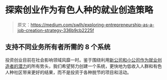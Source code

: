# 探索创业作为有色人种的就业创造策略

> 原文：<https://medium.com/swlh/exploring-entrepreneurship-as-a-job-creation-strategy-336b9cb2225f>

## 支持不同业务所有者所需的 8 个系统

投资创业目前在社会影响领域风靡一时。鉴于围绕利用[新公司和小公司作为就业创造者的潜力](http://www.kauffman.org/what-we-do/resources/entrepreneurship-policy-digest/the-importance-of-young-firms-for-economic-growth)的所有势头，我们希望努力创建一个系统，更快地为低收入人群和有色人种社区带来更好的结果，而不是投资于各种脱节的项目和活动。